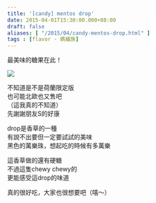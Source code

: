 ```yaml
---
title: '[candy] mentos drop'
date: 2015-04-01T15:30:00.000+08:00
draft: false
aliases: [ "/2015/04/candy-mentos-drop.html" ]
tags : [flavor - 螞蟻族]
---
```


最美味的糖果在此！  

[![](https://farm8.staticflickr.com/7631/16331898473_eb865bd348_z.jpg)](https://farm8.staticflickr.com/7631/16331898473_eb865bd348_z.jpg)

不知道是不是荷蘭限定版  
也可能北歐也又售吧  
（這我真的不知道）  
先謝謝朋友S的好康  
  
drop是香草的一種  
有說不出要但一定要試試的美味  
黑色的萬樂珠，想起吃的時候有多萬樂  
  
這香草做的還有硬糖  
不過這隻chewy chewy的  
更能感受這drop的味道  
  
真的很好吃，大家也很想要吧（嘻～）